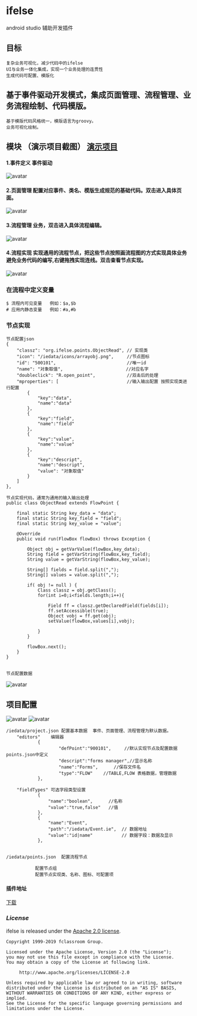 # ifelse
 android studio 辅助开发插件 
## 目标
    复杂业务可视化，减少代码中的ifelse
    UI与业务一体化集成，实现一个业务处理的连贯性
    生成代码可配置、模版化
    
    
    
    
## 基于事件驱动开发模式，集成页面管理、流程管理、业务流程绘制、代码模版。
    
    基于模版代码风格统一，模版语言为groovy。
    业务可视化绘制。

## 模块 （演示项目截图） [演示项目](https://github.com/fclassroom/wordspelling)
#### 1.事件定义  事件驱动
![avatar](./images/event.jpg)
#### 2.页面管理  配置对应事件、类名、模版生成规范的基础代码。双击进入具体页面。
![avatar](./images/forms.jpg) 
#### 3.流程管理  业务，双击进入具体流程编辑。
![avatar](./images/flows.jpg)
#### 4.流程实现 实现通用的流程节点，把这些节点按照画流程图的方式实现具体业务避免业务代码的编写,右键拖拽实现连线。双击查看节点实现。
![avatar](./images/flow_init.jpg) 


### 在流程中定义变量
    $ 流程内可见变量   例如：$a,$b
    # 应用内静态变量   例如：#a,#b 
### 节点实现
    
    节点配置json
    {
        "classz": "org.ifelse.points.ObjectRead", // 实现类
        "icon": "/iedata/icons/arrayobj.png",     //节点图标
        "id": "500101",                           //唯一id
        "name": "对象取值",                        //对应名字
        "doubleclick": "R.open_point",            //双击后的处理
        "mproperties": [                          //输入输出配置 按照实现类进行配置 
            {
                "key":"data",
                "name":"data"
            },
            {
                "key":"field",
                "name":"field"
            },
            {
                "key":"value",
                "name":"value"
            },
            {
                "key":"descript",
                "name":"descript",
                "value": "对象取值"
            }
        ]
    },
    
    节点实现代码，通常为通用的输入输出处理
    public class ObjectRead extends FlowPoint {
    
        final static String key_data = "data";
        final static String key_field = "field";
        final static String key_value = "value";
    
        @Override
        public void run(FlowBox flowBox) throws Exception {
    
            Object obj = getVarValue(flowBox,key_data);
            String field = getVarString(flowBox,key_field);
            String value = getVarString(flowBox,key_value);
    
            String[] fields = field.split(",");
            String[] values = value.split(",");
    
            if( obj != null ) {
                Class classz = obj.getClass();
                for(int i=0;i<fields.length;i++){
    
                    Field ff = classz.getDeclaredField(fields[i]);
                    ff.setAccessible(true);
                    Object vobj = ff.get(obj);
                    setValue(flowBox,values[i],vobj);
    
                }
            }
    
            flowBox.next();
        }
    }
   
    
    节点配置数据
![avatar](./images/point_set.jpg) 
    
## 项目配置

![avatar](./images/guide.jpg) ![avatar](./images/flowpoints.jpg) 

    /iedata/project.json 配置基本数据  事件、页面管理、流程管理为默认数据。
        "editors"    编辑器
                {
                        "defPoint":"900101",     //默认实现节点及配置数据  points.json中定义
                        "descript":"forms manager",//显示名称
                        "name":"Forms",      //保存文件名
                        "type":"FLOW"    //TABLE,FLOW 表格数据，管理数据
                },
            
        "fieldTypes" 可选字段类型设置
                {
                    "name":"boolean",      //名称
                    "value":"true,false"   //值  
                },
                {
                    "name":"Event",
                    "path":"/iedata/Event.ie",  // 数据地址
                    "value":"id|name"           // 数据字段：数据及显示
                },
                		
        
    /iedata/points.json  配置流程节点
               
               配置节点组
               配置节点实现类、名称、图标、可配置项
               

#### 插件地址
[下载](./ifelse.zip)


### *License*

ifelse is released under the [Apache 2.0 license](license.txt).

```
Copyright 1999-2019 fclassroom Group.

Licensed under the Apache License, Version 2.0 (the "License");
you may not use this file except in compliance with the License.
You may obtain a copy of the License at following link.

     http://www.apache.org/licenses/LICENSE-2.0

Unless required by applicable law or agreed to in writing, software
distributed under the License is distributed on an "AS IS" BASIS,
WITHOUT WARRANTIES OR CONDITIONS OF ANY KIND, either express or implied.
See the License for the specific language governing permissions and
limitations under the License.
```